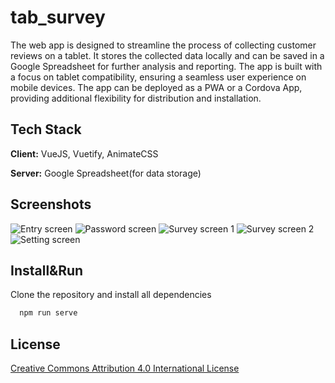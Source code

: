 
# tab_survey

The web app is designed to streamline the process of collecting customer reviews on a tablet. It stores the collected data locally and can be saved in a Google Spreadsheet for further analysis and reporting. The app is built with a focus on tablet compatibility, ensuring a seamless user experience on mobile devices. The app can be deployed as a PWA or a Cordova App, providing additional flexibility for distribution and installation.


## Tech Stack

**Client:** VueJS, Vuetify, AnimateCSS

**Server:** Google 
Spreadsheet(for data storage)

## Screenshots

![Entry screen](https://raw.githubusercontent.com/gurillaz/tab_survey/main/screenshots/scr_1.png)
![Password screen](https://raw.githubusercontent.com/gurillaz/tab_survey/main/screenshots/scr_2.png)
![Survey screen 1](https://raw.githubusercontent.com/gurillaz/tab_survey/main/screenshots/scr_3.png)
![Survey screen 2](https://raw.githubusercontent.com/gurillaz/tab_survey/main/screenshots/scr_4.png)
![Setting screen](https://raw.githubusercontent.com/gurillaz/tab_survey/main/screenshots/scr_5.png)


## Install&Run

Clone the repository and install all dependencies 

```bash
  npm run serve
```

## License

[Creative Commons Attribution 4.0 International License](http://creativecommons.org/licenses/by/4.0/) 


